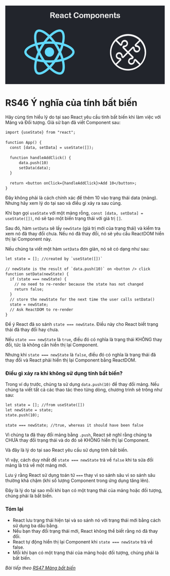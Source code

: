 
![Create-HTML-1](images/components.jpg) 

# RS46 Ý nghĩa của tính bất biến

Hãy cùng tìm hiểu lý do tại sao React yêu cầu tính bất biến khi làm việc với Mảng và Đối tượng. Giả sử bạn đã viết Component sau:

```
import {useState} from "react";

function App() {
  const [data, setData] = useState([]);
  
  function handleAddClick() {
      data.push(10)
      setData(data);
  }

  return <button onClick={handleAddClick}>Add 10</button>;
}
```

Đây không phải là cách chính xác để thêm 10 vào trạng thái data (mảng). Nhưng hãy xem lý do tại sao và điều gì xảy ra sau cùng.

Khi bạn gọi `useState` với một mảng rỗng, `const [data, setData] = useState([])`, nó sẽ tạo một biến trạng thái với giá trị `[]`.

Sau đó, hàm `setData` sẽ lấy `newState` (giá trị mới của trạng thái) và kiểm tra xem nó đã thay đổi chưa. Nếu nó đã thay đổi, nó sẽ yêu cầu ReactDOM hiển thị lại Component này.

Nếu chúng ta viết một hàm `setData` đơn giản, nó sẽ có dạng như sau:

```
let state = []; //created by `useState([])`

// newState is the result of `data.push(10)` on <button /> click 
function setData(newState) {
  if (state === newState) {
    // no need to re-render because the state has not changed
    return false;
  }
  // store the newState for the next time the user calls setData()
  state = newState;
  // Ask ReactDOM to re-render
}
```

Để ý React đã so sánh `state === newState`. Điều này cho React biết trạng thái đã thay đổi hay chưa.

Nếu `state === newState` là `true`, điều đó có nghĩa là trạng thái KHÔNG thay đổi, tức là không cần hiển thị lại Component.

Nhưng khi `state === newState` là `false`, điều đó có nghĩa là trạng thái đã thay đổi và React phải hiển thị lại Component bằng ReactDOM.

### Điều gì xảy ra khi không sử dụng tính bất biến?

Trong ví dụ trước, chúng ta sử dụng `data.push(10)` để thay đổi mảng. Nếu chúng ta viết tất cả các thao tác theo từng dòng, chương trình sẽ trông như sau:

```
let state = []; //from useState([])
let newState = state;
state.push(10);

state === newState; //true, whereas it should have been false
```
Vì chúng ta đã thay đổi mảng bằng `.push`, React sẽ nghĩ rằng chúng ta CHƯA thay đổi trạng thái và do đó sẽ KHÔNG hiển thị lại Component.

Và đây là lý do tại sao React yêu cầu sử dụng tính bất biến.

Vì vậy, cách duy nhất để `state === newState` trả về `false` khi ta sửa đổi mảng là trả về một mảng mới. 

Lưu ý rằng React sử dụng toán tử `===` thay vì so sánh sâu vì so sánh sâu thường khá chậm (khi số lượng Component trong ứng dụng tăng lên).

Đây là lý do tại sao mỗi khi bạn có một trạng thái của mảng hoặc đối tượng, chúng phải là bất biến.

### Tóm lại

- React lưu trạng thái hiện tại và so sánh nó với trạng thái mới bằng cách sử dụng ba dấu bằng.
- Nếu bạn thay đổi trạng thái mới, React không thể biết rằng nó đã thay đổi.
- React tự động hiển thị lại Component khi `state === newState` trả về false.
- Mỗi khi bạn có một trạng thái của mảng hoặc đối tượng, chúng phải là bất biến.

*Bài tiếp theo [RS47 Mảng bất biến](/lesson/session/session_047_immutable_array.md)*